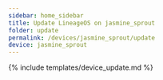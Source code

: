 ```yaml
---
sidebar: home_sidebar
title: Update LineageOS on jasmine_sprout
folder: update
permalink: /devices/jasmine_sprout/update
device: jasmine_sprout
---
```

{% include templates/device_update.md %}
